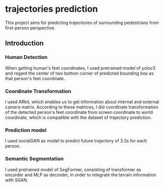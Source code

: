 # trajectories prediction

This project aims for predicting trajectories of surrounding pedestrians from first-person perspective.

## Introduction
### Human Detection
When getting human's feet coordinates, I used pretrained model of yolov3 and regard the center of two bottom corner of predicted bounding box as that person's feet coordinate.

### Coordinate Transformation
I used ARkit, which enables us to get information about internal and external camera matrix. According to these matrices, I did coordinate transformation of the detected person's feet coordinate from screen coordinate to world coordinate, which is compatible with the dataset of trajectory prediction.

### Prediction model
I used socialGAN as model to predict future trajectory of 3.2s for each person.

### Semantic Segmentation
I used pretrained model of SegFormer, consisting of transformer as encorder and MLP as decorder, in order to integrate the terrain information with SGAN.
